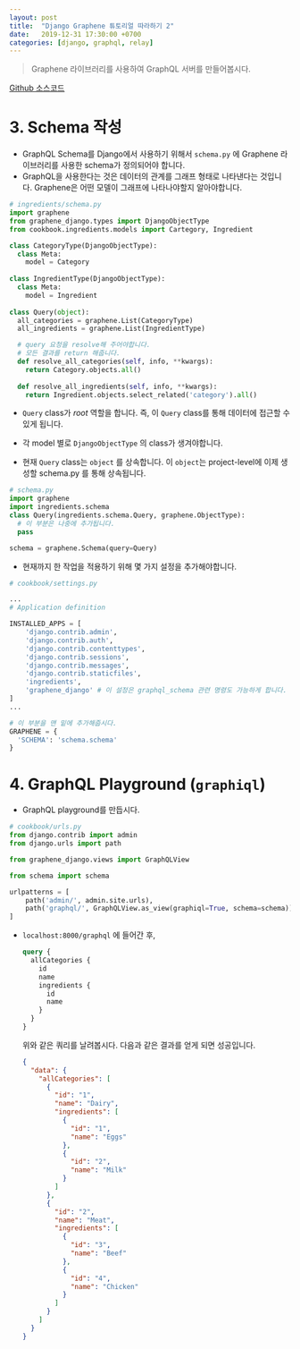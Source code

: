 ```yaml
---
layout: post
title:  "Django Graphene 튜토리얼 따라하기 2"
date:   2019-12-31 17:30:00 +0700
categories: [django, graphql, relay]
---
```


>  Graphene 라이브러리를 사용하여 GraphQL 서버를 만들어봅시다.

[Github 소스코드](https://github.com/leesungbin/graphene_tutorial) 





# 3. Schema 작성

* GraphQL Schema를 Django에서 사용하기 위해서 `schema.py` 에 Graphene 라이브러리를 사용한 schema가 정의되어야 합니다.
* GraphQL을 사용한다는 것은 데이터의 관계를 그래프 형태로 나타낸다는 것입니다. Graphene은 어떤 모델이 그래프에 나타나야할지 알아야합니다.

```python
# ingredients/schema.py
import graphene
from graphene_django.types import DjangoObjectType
from cookbook.ingredients.models import Cartegory, Ingredient

class CategoryType(DjangoObjectType):
  class Meta:
    model = Category
    
class IngredientType(DjangoObjectType):
  class Meta:
    model = Ingredient
    
class Query(object):
  all_categories = graphene.List(CategoryType)
  all_ingredients = graphene.List(IngredientType)

  # query 요청을 resolve해 주어야합니다.  
  # 모든 결과를 return 해줍니다.
  def resolve_all_categories(self, info, **kwargs):
    return Category.objects.all()
  
  def resolve_all_ingredients(self, info, **kwargs):
    return Ingredient.objects.select_related('category').all()
```

* `Query` class가 *root* 역할을 합니다. 즉, 이 `Query` class를 통해 데이터에 접근할 수 있게 됩니다.
* 각 model 별로 `DjangoObjectType` 의 class가 생겨야합니다.

* 현재 `Query` class는 `object` 를 상속합니다. 이 `object`는 project-level에 이제 생성할 schema.py 를 통해 상속됩니다.

```python
# schema.py
import graphene
import ingredients.schema
class Query(ingredients.schema.Query, graphene.ObjectType):
  # 이 부분은 나중에 추가됩니다.
  pass

schema = graphene.Schema(query=Query)
```



* 현재까지 한 작업을 적용하기 위해 몇 가지 설정을 추가해야합니다.

```python
# cookbook/settings.py

...
# Application definition

INSTALLED_APPS = [
    'django.contrib.admin',
    'django.contrib.auth',
    'django.contrib.contenttypes',
    'django.contrib.sessions',
    'django.contrib.messages',
    'django.contrib.staticfiles',
    'ingredients',
  	'graphene_django' # 이 설정은 graphql_schema 관련 명령도 가능하게 합니다.
]
...

# 이 부분을 맨 밑에 추가해줍시다.
GRAPHENE = {
  'SCHEMA': 'schema.schema'
}
```



# 4. GraphQL Playground (`graphiql`)

* GraphQL playground를 만듭시다.

```python
# cookbook/urls.py
from django.contrib import admin
from django.urls import path

from graphene_django.views import GraphQLView

from schema import schema

urlpatterns = [
    path('admin/', admin.site.urls),
    path('graphql/', GraphQLView.as_view(graphiql=True, schema=schema)),
]
```



* `localhost:8000/graphql` 에 들어간 후,

  ```graphql
  query {
    allCategories {
      id
      name
      ingredients {
       	id
        name
      }
    }
  }
  ```

  

  위와 같은 쿼리를 날려봅시다. 다음과 같은 결과를 얻게 되면 성공입니다.

  ```json
  {
    "data": {
      "allCategories": [
        {
          "id": "1",
          "name": "Dairy",
          "ingredients": [
            {
              "id": "1",
              "name": "Eggs"
            },
            {
              "id": "2",
              "name": "Milk"
            }
          ]
        },
        {
          "id": "2",
          "name": "Meat",
          "ingredients": [
            {
              "id": "3",
              "name": "Beef"
            },
            {
              "id": "4",
              "name": "Chicken"
            }
          ]
        }
      ]
    }
  }
  ```

  